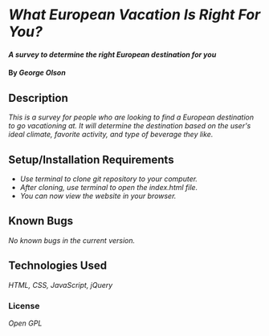 # _What European Vacation Is Right For You?_

#### _A survey to determine the right European destination for you_

#### By _**George Olson**_

## Description

_This is a survey for people who are looking to find a European destination to go vacationing at. It will determine the destination based on the user's ideal climate, favorite activity, and type of beverage they like._

## Setup/Installation Requirements

* _Use terminal to clone git repository to your computer._
* _After cloning, use terminal to open the index.html file._
* _You can now view the website in your browser._

## Known Bugs

_No known bugs in the current version._

## Technologies Used

_HTML, CSS, JavaScript, jQuery_

### License

*Open GPL*
